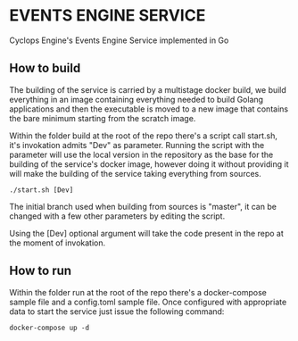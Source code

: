 # EVENTS ENGINE SERVICE

Cyclops Engine's Events Engine Service implemented in Go

## How to build

The building of the service is carried by a multistage docker build, we build everything in an image containing everything needed to build Golang applications and then the executable is moved to a new image that contains the bare minimum starting from the scratch image.

Within the folder build at the root of the repo there's a script call start.sh, it's invokation admits "Dev" as parameter. Running the script with the parameter will use the local version in the repository as the base for the building of the service's docker image, however doing it without providing it will make the building of the service taking everything from sources.

```
./start.sh [Dev]
```

The initial branch used when building from sources is "master", it can be changed with a few other parameters by editing the script.

Using the [Dev] optional argument will take the code present in the repo at the moment of invokation.

## How to run

Within the folder run at the root of the repo there's a docker-compose sample file and a config.toml sample file. Once configured with appropriate data to start the service just issue the following command:

```
docker-compose up -d
```

